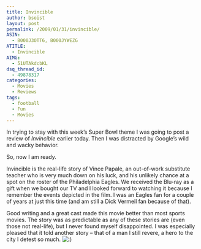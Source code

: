 ```yaml
---
title: Invincible
author: bsoist
layout: post
permalink: /2009/01/31/invincible/
ASIN:
  - B000J3OTT6, B000JYWEZG
ATITLE:
  - Invincible
AIMG:
  - 51UTAkdcbKL
dsq_thread_id:
  - 49878317
categories:
  - Movies
  - Reviews
tags:
  - football
  - Fun
  - Movies
---
```

In trying to stay with this week&#8217;s Super Bowl theme I was going to post a review of *Invincible* earlier today. Then I was distracted by Google&#8217;s wild and wacky behavior.

So, now I am ready. 

Invincible is the real-life story of Vince Papale, an out-of-work substitute teacher who is very much down on his luck, and his unlikely chance at a spot on the roster of the Philadelphia Eagles. We received the Blu-ray as a gift when we bought our TV and I looked forward to watching it because I remember the events depicted in the film. I was an Eagles fan for a couple of years at just this time (and am still a Dick Vermeil fan because of that). 

Good writing and a great cast made this movie better than most sports movies. The story was as predictable as any of these stories are (even those not real-life), but I never found myself disappointed. I was especially pleased that it told another story &#8211; that of a man I still revere, a hero to the city I detest so much. <img src='http://archive.whsjr.soistmann.com/oped/wp-includes/images/smilies/icon_smile.gif' alt=':)' class='wp-smiley' />